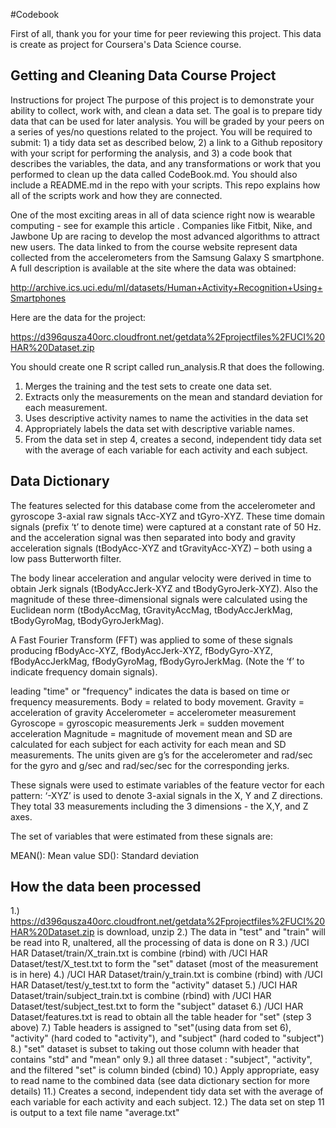 #Codebook

First of all, thank you for your time for peer reviewing this project.
This data is create as project for Coursera's Data Science course.

## Getting and Cleaning Data Course Project
Instructions for project The purpose of this project is to demonstrate your ability to collect, work with, and clean a data set. The goal is to prepare tidy data that can be used for later analysis. You will be graded by your peers on a series of yes/no questions related to the project. You will be required to submit: 1) a tidy data set as described below, 2) a link to a Github repository with your script for performing the analysis, and 3) a code book that describes the variables, the data, and any transformations or work that you performed to clean up the data called CodeBook.md. You should also include a README.md in the repo with your scripts. This repo explains how all of the scripts work and how they are connected.

One of the most exciting areas in all of data science right now is wearable computing - see for example this article . Companies like Fitbit, Nike, and Jawbone Up are racing to develop the most advanced algorithms to attract new users. The data linked to from the course website represent data collected from the accelerometers from the Samsung Galaxy S smartphone. A full description is available at the site where the data was obtained:

http://archive.ics.uci.edu/ml/datasets/Human+Activity+Recognition+Using+Smartphones

Here are the data for the project:

https://d396qusza40orc.cloudfront.net/getdata%2Fprojectfiles%2FUCI%20HAR%20Dataset.zip

You should create one R script called run_analysis.R that does the following.

1. Merges the training and the test sets to create one data set.
2. Extracts only the measurements on the mean and standard deviation for each measurement.
3. Uses descriptive activity names to name the activities in the data set
4. Appropriately labels the data set with descriptive variable names.
5. From the data set in step 4, creates a second, independent tidy data set with the average of each variable for each activity and each subject.

## Data Dictionary
The features selected for this database come from the accelerometer and gyroscope 3-axial raw signals tAcc-XYZ and tGyro-XYZ. These time domain signals (prefix ‘t’ to denote time) were captured at a constant rate of 50 Hz. and the acceleration signal was then separated into body and gravity acceleration signals (tBodyAcc-XYZ and tGravityAcc-XYZ) – both using a low pass Butterworth filter.

The body linear acceleration and angular velocity were derived in time to obtain Jerk signals (tBodyAccJerk-XYZ and tBodyGyroJerk-XYZ). Also the magnitude of these three-dimensional signals were calculated using the Euclidean norm (tBodyAccMag, tGravityAccMag, tBodyAccJerkMag, tBodyGyroMag, tBodyGyroJerkMag).

A Fast Fourier Transform (FFT) was applied to some of these signals producing fBodyAcc-XYZ, fBodyAccJerk-XYZ, fBodyGyro-XYZ, fBodyAccJerkMag, fBodyGyroMag, fBodyGyroJerkMag. (Note the ‘f’ to indicate frequency domain signals).


leading "time" or "frequency" indicates the data is based on time or frequency measurements.
Body = related to body movement.
Gravity = acceleration of gravity
Accelerometer = accelerometer measurement
Gyroscope = gyroscopic measurements
Jerk = sudden movement acceleration
Magnitude = magnitude of movement
mean and SD are calculated for each subject for each activity for each mean and SD measurements.
The units given are g’s for the accelerometer and rad/sec for the gyro and g/sec and rad/sec/sec for the corresponding jerks.

These signals were used to estimate variables of the feature vector for each pattern:
‘-XYZ’ is used to denote 3-axial signals in the X, Y and Z directions. They total 33 measurements including the 3 dimensions - the X,Y, and Z axes.


The set of variables that were estimated from these signals are:

MEAN(): Mean value
SD(): Standard deviation

## How the data been processed
1.) https://d396qusza40orc.cloudfront.net/getdata%2Fprojectfiles%2FUCI%20HAR%20Dataset.zip is download, unzip
2.) The data in "test" and "train" will be read into R, unaltered, all the processing of data is done on R
3.) /UCI HAR Dataset/train/X_train.txt is combine (rbind) with /UCI HAR Dataset/test/X_test.txt to form the "set" dataset (most of the measurement is in here)
4.) /UCI HAR Dataset/train/y_train.txt is combine (rbind) with /UCI HAR Dataset/test/y_test.txt to form the "activity" dataset
5.) /UCI HAR Dataset/train/subject_train.txt is combine (rbind) with /UCI HAR Dataset/test/subject_test.txt to form the "subject" dataset
6.) /UCI HAR Dataset/features.txt is read to obtain all the table header for "set" (step 3 above)
7.) Table headers is assigned to "set"(using data from set 6), "activity" (hard coded to "activity"), and "subject" (hard coded to "subject")
8.) "set" dataset is subset to taking out those column with header that contains "std" and "mean" only
9.) all three dataset : "subject", "activity", and the filtered "set" is column binded (cbind)
10.) Apply appropriate, easy to read name to the combined data (see data dictionary section for more details)
11.) Creates a second, independent tidy data set with the average of each variable for each activity and each subject.
12.) The data set on step 11 is output to a text file name "average.txt"

